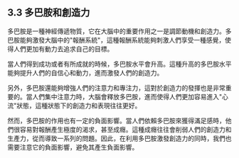 ## 3.3 多巴胺和創造力

多巴胺是一種神經傳遞物質，它在大腦中的重要作用之一是調節動機和創造力。多巴胺能夠激發大腦中的"報酬系統"，這種報酬系統能夠刺激人們享受一種感覺，使得人們更加有動力去追求自己的目標。

當人們得到成功或者有所成就的時候，多巴胺水平會升高。這種升高的多巴胺水平能夠提升人們的自信心和動力，進而激發人們的創造力。

另外，多巴胺還能夠增強人們的注意力和專注力，這對於創造力的發揮也是非常重要的。當人們集中注意力時，大腦會釋放多巴胺，進而使得人們更加容易進入"心流"狀態，這種狀態下的創造力和表現往往更好。

然而，多巴胺的作用也有一定的負面影響。當人們依賴多巴胺來獲得滿足感時，他們很容易對報酬產生極度的渴求，甚至成癮。這種成癮往往會削弱人們的創造力和生產力，從而導致一系列的問題。因此，在利用多巴胺激發創造力的同時，我們也需要注意它的負面影響，避免其產生負面影響。